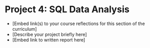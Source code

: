 # Project 4: SQL Data Analysis

- [Embed link(s) to your course reflections for this section of the curriculum]
- [Describe your project briefly here]
- [Embed link to written report here]
